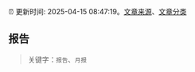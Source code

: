 :alarm_clock: 更新时间: 2025-04-15 08:47:19。[文章来源](/README.md)、[文章分类](/TAGS.md)

## 报告


> 关键字：`报告`、`月报`




